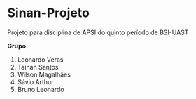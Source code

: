 # Sinan-Projeto
<p>Projeto para disciplina de APSI do quinto período de BSI-UAST</p>

<p><b>Grupo</b></p>
<ol>
  <li>Leonardo Veras</li>
  <li>Tainan Santos</li>
  <li>Wilson Magalhães</li>
  <li>Sávio Arthur</li>
  <li>Bruno Leonardo</li>
</ol>
